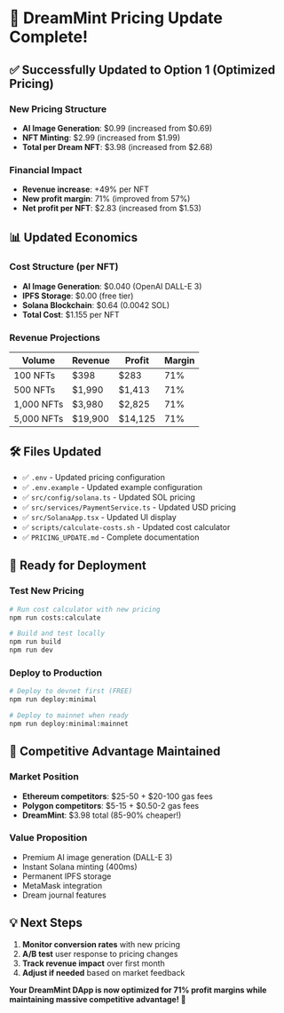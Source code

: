 # 🎯 DreamMint Pricing Update Complete!

## ✅ Successfully Updated to Option 1 (Optimized Pricing)

### New Pricing Structure
- **AI Image Generation**: $0.99 (increased from $0.69) 
- **NFT Minting**: $2.99 (increased from $1.99)
- **Total per Dream NFT**: $3.98 (increased from $2.68)

### Financial Impact
- **Revenue increase**: +49% per NFT
- **New profit margin**: 71% (improved from 57%)
- **Net profit per NFT**: $2.83 (increased from $1.53)

## 📊 Updated Economics

### Cost Structure (per NFT)
- **AI Image Generation**: $0.040 (OpenAI DALL-E 3)
- **IPFS Storage**: $0.00 (free tier)
- **Solana Blockchain**: $0.64 (0.0042 SOL)
- **Total Cost**: $1.155 per NFT

### Revenue Projections
| Volume | Revenue | Profit | Margin |
|--------|---------|---------|--------|
| 100 NFTs | $398 | $283 | 71% |
| 500 NFTs | $1,990 | $1,413 | 71% |
| 1,000 NFTs | $3,980 | $2,825 | 71% |
| 5,000 NFTs | $19,900 | $14,125 | 71% |

## 🛠️ Files Updated
- ✅ `.env` - Updated pricing configuration
- ✅ `.env.example` - Updated example configuration  
- ✅ `src/config/solana.ts` - Updated SOL pricing
- ✅ `src/services/PaymentService.ts` - Updated USD pricing
- ✅ `src/SolanaApp.tsx` - Updated UI display
- ✅ `scripts/calculate-costs.sh` - Updated cost calculator
- ✅ `PRICING_UPDATE.md` - Complete documentation

## 🚀 Ready for Deployment

### Test New Pricing
```bash
# Run cost calculator with new pricing
npm run costs:calculate

# Build and test locally
npm run build
npm run dev
```

### Deploy to Production
```bash
# Deploy to devnet first (FREE)
npm run deploy:minimal

# Deploy to mainnet when ready
npm run deploy:minimal:mainnet
```

## 🎯 Competitive Advantage Maintained

### Market Position
- **Ethereum competitors**: $25-50 + $20-100 gas fees
- **Polygon competitors**: $5-15 + $0.50-2 gas fees
- **DreamMint**: $3.98 total (85-90% cheaper!)

### Value Proposition
- Premium AI image generation (DALL-E 3)
- Instant Solana minting (400ms)
- Permanent IPFS storage
- MetaMask integration
- Dream journal features

## 💡 Next Steps
1. **Monitor conversion rates** with new pricing
2. **A/B test** user response to pricing changes
3. **Track revenue impact** over first month
4. **Adjust if needed** based on market feedback

**Your DreamMint DApp is now optimized for 71% profit margins while maintaining massive competitive advantage! 🚀**
